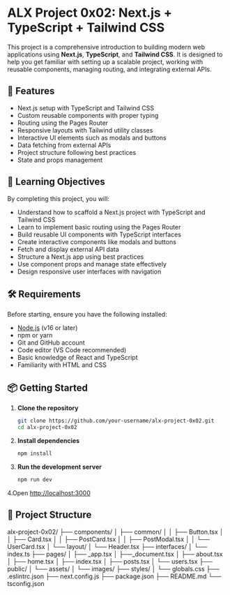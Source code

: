 # ALX Project 0x02: Next.js + TypeScript + Tailwind CSS

This project is a comprehensive introduction to building modern web applications using **Next.js**, **TypeScript**, and **Tailwind CSS**. It is designed to help you get familiar with setting up a scalable project, working with reusable components, managing routing, and integrating external APIs.

## 🚀 Features

- Next.js setup with TypeScript and Tailwind CSS
- Custom reusable components with proper typing
- Routing using the Pages Router
- Responsive layouts with Tailwind utility classes
- Interactive UI elements such as modals and buttons
- Data fetching from external APIs
- Project structure following best practices
- State and props management

## 🎯 Learning Objectives

By completing this project, you will:

- Understand how to scaffold a Next.js project with TypeScript and Tailwind CSS
- Learn to implement basic routing using the Pages Router
- Build reusable UI components with TypeScript interfaces
- Create interactive components like modals and buttons
- Fetch and display external API data
- Structure a Next.js app using best practices
- Use component props and manage state effectively
- Design responsive user interfaces with navigation

## 🛠 Requirements

Before starting, ensure you have the following installed:

- [Node.js](https://nodejs.org/) (v16 or later)
- npm or yarn
- Git and GitHub account
- Code editor (VS Code recommended)
- Basic knowledge of React and TypeScript
- Familiarity with HTML and CSS

## 📦 Getting Started

1. **Clone the repository**

   ```bash
   git clone https://github.com/your-username/alx-project-0x02.git
   cd alx-project-0x02

   ```

2. **Install dependencies**

   ```bash
   npm install

   ```

3. **Run the development server**

   ```bash
   npm run dev
   ```

4.Open <http://localhost:3000>

## 📁 Project Structure

alx-project-0x02/
├── components/
│ ├── common/
│ │ ├── Button.tsx
│ │ ├── Card.tsx
│ │ ├── PostCard.tsx
│ │ ├── PostModal.tsx
│ │ └── UserCard.tsx
│ └── layout/
│ └── Header.tsx
├── interfaces/
│ └── index.ts
├── pages/
│ ├── \_app.tsx
│ ├──_document.tsx
│ ├── about.tsx
│ ├── home.tsx
│ ├── index.tsx
│ ├── posts.tsx
│ └── users.tsx
├── public/
│ └── assets/
│ └── images/
├── styles/
│ └── globals.css
├── .eslintrc.json
├── next.config.js
├── package.json
├── README.md
└── tsconfig.json
